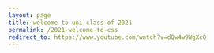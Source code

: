```yaml
---
layout: page
title: welcome to uni class of 2021
permalink: /2021-welcome-to-css
redirect_to: https://www.youtube.com/watch?v=dQw4w9WgXcQ
---
```

